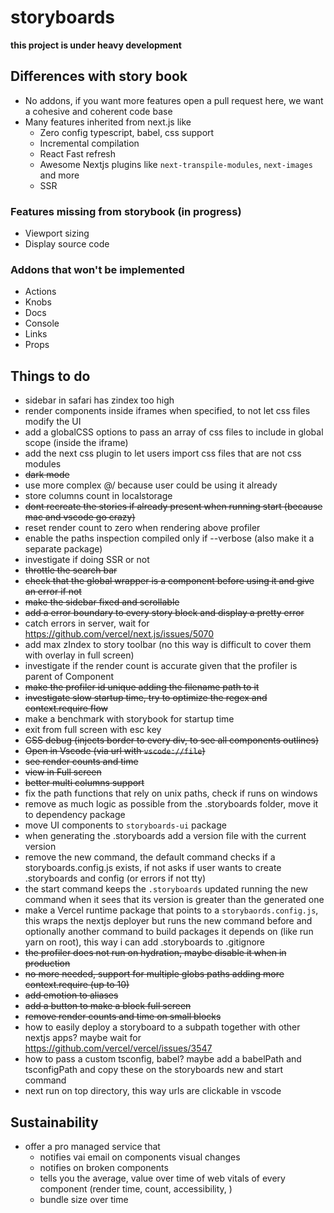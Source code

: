 # storyboards

**this project is under heavy development**

## Differences with story book

-   No addons, if you want more features open a pull request here, we want a cohesive and coherent code base
-   Many features inherited from next.js like
    -   Zero config typescript, babel, css support
    -   Incremental compilation
    -   React Fast refresh
    -   Awesome Nextjs plugins like `next-transpile-modules`, `next-images` and more
    -   SSR

### Features missing from storybook (in progress)

-   Viewport sizing
-   Display source code

### Addons that won't be implemented

-   Actions
-   Knobs
-   Docs
-   Console
-   Links
-   Props

## Things to do

-   sidebar in safari has zindex too high
-   render components inside iframes when specified, to not let css files modify the UI
-   add a globalCSS options to pass an array of css files to include in global scope (inside the iframe)
-   add the next css plugin to let users import css files that are not css modules
-   ~~dark mode~~
-   use more complex @/ because user could be using it already
-   store columns count in localstorage
-   ~~dont recreate the stories if already present when running start (because mac and vscode go crazy)~~
-   reset render count to zero when rendering above profiler
-   enable the paths inspection compiled only if --verbose (also make it a separate package)
-   investigate if doing SSR or not
-   ~~throttle the search bar~~
-   ~~check that the global wrapper is a component before using it and give an error if not~~
-   ~~make the sidebar fixed and scrollable~~
-   ~~add a error boundary to every story block and display a pretty error~~
-   catch errors in server, wait for https://github.com/vercel/next.js/issues/5070
-   add max zIndex to story toolbar (no this way is difficult to cover them with overlay in full screen)
-   investigate if the render count is accurate given that the profiler is parent of Component
-   ~~make the profiler id unique adding the filename path to it~~
-   ~~investigate slow startup time, try to optimize the regex and context.require flow~~
-   make a benchmark with storybook for startup time
-   exit from full screen with esc key
-   ~~CSS debug (injects border to every div, to see all components outlines)~~
-   ~~Open in Vscode (via url with `vscode://file`)~~
-   ~~see render counts and time~~
-   ~~view in Full screen~~
-   ~~better multi columns support~~
-   fix the path functions that rely on unix paths, check if runs on windows
-   remove as much logic as possible from the .storyboards folder, move it to dependency package
-   move UI components to `storyboards-ui` package
-   when generating the .storyboards add a version file with the current version
-   remove the new command, the default command checks if a storyboards.config.js exists, if not asks if user wants to create .storyboards and config (or errors if not tty)
-   the start command keeps the `.storyboards` updated running the new command when it sees that its version is greater than the generated one
-   make a Vercel runtime package that points to a `storybaords.config.js`, this wraps the nextjs deployer but runs the new command before and optionally another command to build packages it depends on (like run yarn on root), this way i can add .storyboards to .gitignore
-   ~~the profiler does not run on hydration, maybe disable it when in production~~
-   ~~no more needed, support for multiple globs paths adding more context.require (up to 10)~~
-   ~~add emotion to aliases~~
-   ~~add a button to make a block full screen~~
-   ~~remove render counts and time on small blocks~~
-   how to easily deploy a storyboard to a subpath together with other nextjs apps? maybe wait for https://github.com/vercel/vercel/issues/3547
-   how to pass a custom tsconfig, babel? maybe add a babelPath and tsconfigPath and copy these on the storyboards new and start command
-   next run on top directory, this way urls are clickable in vscode

## Sustainability

-   offer a pro managed service that
    -   notifies vai email on components visual changes
    -   notifies on broken components
    -   tells you the average, value over time of web vitals of every component (render time, count, accessibility, )
    -   bundle size over time
